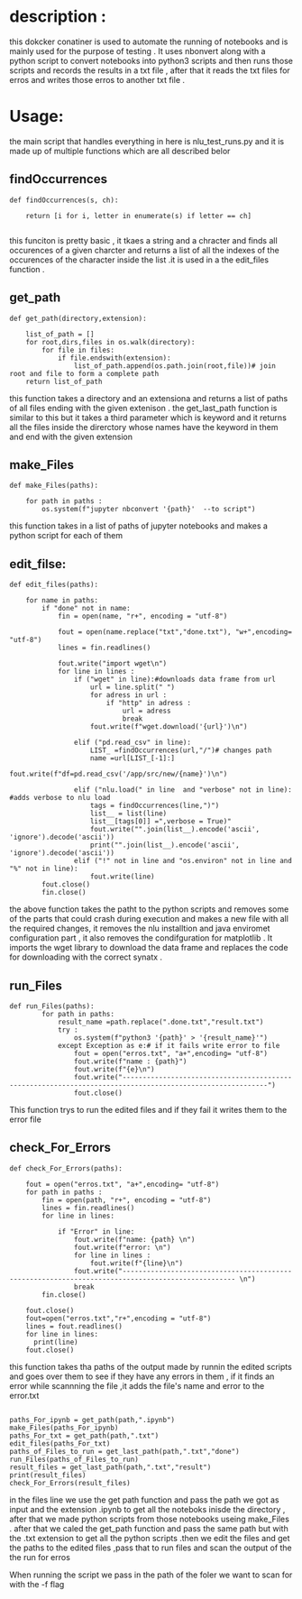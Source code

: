 # description : 
this dokcker conatiner is used to automate the running of notebooks and is mainly used for the purpose of testing  . It uses nbonvert along with a python script to convert notebooks
into python3 scripts and then runs those scripts and records the results in a txt file , after that it reads the txt files for erros and writes those erros to another txt file . 
# Usage:
the main script that handles everything in here is nlu_test_runs.py and it is made up of multiple functions which are all described belor
## findOccurrences
```
def findOccurrences(s, ch):

    return [i for i, letter in enumerate(s) if letter == ch]


```
this funciton is pretty basic , it tkaes a string and a chracter and finds all occurences of  a given charcter and returns a list of all the indexes of the occurences of the character inside the list .it is used in a the edit_files function . 
## get_path
```
def get_path(directory,extension):
  
	list_of_path = []
	for root,dirs,files in os.walk(directory):
		for file in files:
			if file.endswith(extension):
				list_of_path.append(os.path.join(root,file))# join root and file to form a complete path 
	return list_of_path
  ```
  this function takes a directory and an extensiona and returns a list of paths of all files ending with the given extenison . the get_last_path function is similar to this but it takes a third parameter which is keyword and it returns all the files inside the direrctory whose names have the keyword in them and end with the given extension
## make_Files

```
def make_Files(paths):

	for path in paths :
		os.system(f"jupyter nbconvert '{path}'  --to script")
```
this function takes in  a list of paths of jupyter notebooks and makes a python script for each of them 

## edit_filse: 
```
def edit_files(paths):

	for name in paths:
		if "done" not in name:
			fin = open(name, "r+", encoding = "utf-8")

			fout = open(name.replace("txt","done.txt"), "w+",encoding= "utf-8")
			lines = fin.readlines()
			
			fout.write("import wget\n")
			for line in lines : 
				if ("wget" in line):#downloads data frame from url 
					url = line.split(" ")
					for adress in url :
						if "http" in adress :
							url = adress
							break
					fout.write(f"wget.download('{url}')\n")
    				
				elif ("pd.read_csv" in line):
					LIST_ =findOccurrences(url,"/")# changes path 
					name =url[LIST_[-1]:]
					fout.write(f"df=pd.read_csv('/app/src/new/{name}')\n")
    					
				elif ("nlu.load(" in line  and "verbose" not in line): #adds verbose to nlu load 
					tags = findOccurrences(line,")")
					list__ = list(line)
					list__[tags[0]] =",verbose = True)" 
					fout.write("".join(list__).encode('ascii', 'ignore').decode('ascii'))
					print("".join(list__).encode('ascii', 'ignore').decode('ascii'))
				elif ("!" not in line and "os.environ" not in line and "%" not in line):
					fout.write(line)	
		fout.close()
		fin.close()
```
the above function  takes the patht to the python scripts and removes some of the parts that could crash during execution and makes a new file with all the required changes,
it removes the nlu installtion and java enviromet configuration part , it also removes the condifguration for matplotlib . It imports the wget library to download the data frame and replaces the code for  downloading with the correct synatx .
## run_Files
```
def run_Files(paths):
		for path in paths:
			result_name =path.replace(".done.txt","result.txt")
			try :
				os.system(f"python3 '{path}' > '{result_name}'")
			except Exception as e:# if it fails write error to file 
				fout = open("erros.txt", "a+",encoding= "utf-8")
				fout.write(f"name : {path}")
				fout.write(f"{e}\n")
				fout.write("----------------------------------------------------------------------------------------------------------")
				fout.close()

```
This function trys to run the edited files and if they fail it writes them to the error file

## check_For_Errors
```
def check_For_Errors(paths):
	
	fout = open("erros.txt", "a+",encoding= "utf-8")
	for path in paths :
		fin = open(path, "r+", encoding = "utf-8")
		lines = fin.readlines()
		for line in lines:
			
			if "Error" in line: 
				fout.write(f"name: {path} \n")
				fout.write(f"error: \n")
				for line in lines :
					fout.write(f"{line}\n")
				fout.write("-------------------------------------------------------------------------------------------------- \n")
				break
		fin.close()
	
	fout.close()
	fout=open("erros.txt","r+",encoding = "utf-8")
	lines = fout.readlines()
	for line in lines:
	  print(line)
	fout.close()
  ```
  this function takes tha paths of the output made by runnin the edited scripts and goes over them to see if they have any errors in them , if it finds an error while scannning the file ,it adds the file's name and error to the error.txt
  ```
  
paths_For_ipynb = get_path(path,".ipynb")	
make_Files(paths_For_ipynb)
paths_For_txt = get_path(path,".txt")
edit_files(paths_For_txt)   
paths_of_Files_to_run = get_last_path(path,".txt","done")
run_Files(paths_of_Files_to_run)
result_files = get_last_path(path,".txt","result")
print(result_files)
check_For_Errors(result_files)
  
   ```
 in the files line we use the get path function and pass the path we got as input and the extension .ipynb to get all the noteboks inisde the directory , after that we made python scripts from those notebooks useing make_Files . after that we caled the get_path function and pass the same path but with the .txt extension to get all the python scripts .then we edit the files and get the paths to the edited files ,pass that to run files and scan the output of the the run for erros 

When running the script we pass in the path of the foler we want to scan for with the -f flag 
